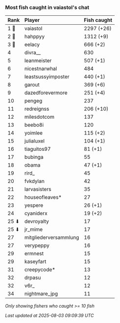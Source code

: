 ### Most fish caught in vaiastol's chat

| Rank  | Player                | Fish caught |
|:------|:----------------------|:------------|
| 1 🥇  | vaiastol              | 2297 (+26)  |
| 2 🥈  | hahppyy               | 1312 (+9)   |
| 3 🥉  | eelacy                | 666 (+2)    |
| 4     | divra__               | 630         |
| 5     | leanmeister           | 507 (+1)    |
| 6     | nicestnarwhal         | 484         |
| 7     | leastsussyimposter    | 440 (+1)    |
| 8     | garout                | 369 (+6)    |
| 9     | dazedforevermore      | 251 (+4)    |
| 10    | pengeg                | 237         |
| 11    | redreignss            | 206 (+10)   |
| 12    | milesdotcom           | 137         |
| 13    | beebo8i               | 120         |
| 14    | yoimlee               | 115 (+2)    |
| 15    | julialuxel            | 104 (+1)    |
| 16    | tiaguitos97           | 81 (+1)     |
| 17    | bubinga               | 55          |
| 18    | obama                 | 47 (+1)     |
| 19    | rird_                 | 45          |
| 20    | fvkdylan              | 42          |
| 21    | larvasisters          | 35          |
| 22    | houseofleaves*        | 27          |
| 23    | yespere               | 26 (+1)     |
| 24    | cyaniderx             | 19 (+2)     |
| 25 ⬇  | devroyalty            | 17          |
| 25 ⬇  | jr_mime               | 17          |
| 27    | mitgliederversammlung | 16          |
| 27    | verypeppy             | 16          |
| 29    | ermnest               | 15          |
| 29    | kaseyfart             | 15          |
| 31    | creepycode*           | 13          |
| 32    | drpasu                | 12          |
| 32    | v6r_                  | 12          |
| 34    | nightmare_jpg         | 11          |

_Only showing fishers who caught >= 10 fish_

_Last updated at 2025-08-03 09:09:39 UTC_